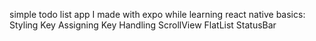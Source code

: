 simple todo list app I made with expo while learning react native basics:
  Styling
  Key Assigning
  Key Handling
  ScrollView
  FlatList
  StatusBar
